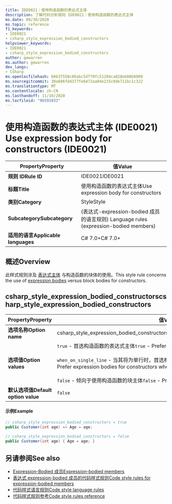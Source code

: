 ```yaml
---
title: IDE0021：使用构造函数的表达式主体
description: 了解代码分析规则 IDE0021：使用构造函数的表达式主体
ms.date: 09/30/2020
ms.topic: reference
f1_keywords:
- IDE0021
- csharp_style_expression_bodied_constructors
helpviewer_keywords:
- IDE0021
- csharp_style_expression_bodied_constructors
author: gewarren
ms.author: gewarren
dev_langs:
- CSharp
ms.openlocfilehash: 68637558c06abc5df79fc51204ca828eb08b6909
ms.sourcegitcommit: 30a686fd4377fe6472aa04e215c0de711bc1c322
ms.translationtype: MT
ms.contentlocale: zh-CN
ms.lasthandoff: 11/10/2020
ms.locfileid: "96591033"
---
```

# <a name="use-expression-body-for-constructors-ide0021"></a><span data-ttu-id="f0125-103">使用构造函数的表达式主体 (IDE0021) </span><span class="sxs-lookup"><span data-stu-id="f0125-103">Use expression body for constructors (IDE0021)</span></span>

|<span data-ttu-id="f0125-104">Property</span><span class="sxs-lookup"><span data-stu-id="f0125-104">Property</span></span>|<span data-ttu-id="f0125-105">值</span><span class="sxs-lookup"><span data-stu-id="f0125-105">Value</span></span>|
|-|-|
| <span data-ttu-id="f0125-106">**规则 ID**</span><span class="sxs-lookup"><span data-stu-id="f0125-106">**Rule ID**</span></span> | <span data-ttu-id="f0125-107">IDE0021</span><span class="sxs-lookup"><span data-stu-id="f0125-107">IDE0021</span></span> |
| <span data-ttu-id="f0125-108">**标题**</span><span class="sxs-lookup"><span data-stu-id="f0125-108">**Title**</span></span> | <span data-ttu-id="f0125-109">使用构造函数的表达式主体</span><span class="sxs-lookup"><span data-stu-id="f0125-109">Use expression body for constructors</span></span> |
| <span data-ttu-id="f0125-110">**类别**</span><span class="sxs-lookup"><span data-stu-id="f0125-110">**Category**</span></span> | <span data-ttu-id="f0125-111">Style</span><span class="sxs-lookup"><span data-stu-id="f0125-111">Style</span></span> |
| <span data-ttu-id="f0125-112">**Subcategory**</span><span class="sxs-lookup"><span data-stu-id="f0125-112">**Subcategory**</span></span> | <span data-ttu-id="f0125-113"> (表达式-expression-bodied 成员的语言规则) </span><span class="sxs-lookup"><span data-stu-id="f0125-113">Language rules (expression-bodied members)</span></span> |
| <span data-ttu-id="f0125-114">**适用的语言**</span><span class="sxs-lookup"><span data-stu-id="f0125-114">**Applicable languages**</span></span> | <span data-ttu-id="f0125-115">C# 7.0+</span><span class="sxs-lookup"><span data-stu-id="f0125-115">C# 7.0+</span></span> |

## <a name="overview"></a><span data-ttu-id="f0125-116">概述</span><span class="sxs-lookup"><span data-stu-id="f0125-116">Overview</span></span>

<span data-ttu-id="f0125-117">此样式规则涉及 [表达式主体](../../../csharp/programming-guide/statements-expressions-operators/expression-bodied-members.md) 与构造函数的块体的使用。</span><span class="sxs-lookup"><span data-stu-id="f0125-117">This style rule concerns the use of [expression bodies](../../../csharp/programming-guide/statements-expressions-operators/expression-bodied-members.md) versus block bodies for constructors.</span></span>

## <a name="csharp_style_expression_bodied_constructors"></a><span data-ttu-id="f0125-118">csharp_style_expression_bodied_constructors</span><span class="sxs-lookup"><span data-stu-id="f0125-118">csharp_style_expression_bodied_constructors</span></span>

|<span data-ttu-id="f0125-119">Property</span><span class="sxs-lookup"><span data-stu-id="f0125-119">Property</span></span>|<span data-ttu-id="f0125-120">值</span><span class="sxs-lookup"><span data-stu-id="f0125-120">Value</span></span>|
|-|-|
| <span data-ttu-id="f0125-121">**选项名称**</span><span class="sxs-lookup"><span data-stu-id="f0125-121">**Option name**</span></span> | <span data-ttu-id="f0125-122">csharp_style_expression_bodied_constructors</span><span class="sxs-lookup"><span data-stu-id="f0125-122">csharp_style_expression_bodied_constructors</span></span>
| <span data-ttu-id="f0125-123">**选项值**</span><span class="sxs-lookup"><span data-stu-id="f0125-123">**Option values**</span></span> | <span data-ttu-id="f0125-124">`true` - 首选构造函数的表达式主体</span><span class="sxs-lookup"><span data-stu-id="f0125-124">`true` - Prefer expression bodies for constructors</span></span><br /><br /><span data-ttu-id="f0125-125">`when_on_single_line` - 当其将为单行时，首选构造函数的表达式主体</span><span class="sxs-lookup"><span data-stu-id="f0125-125">`when_on_single_line` - Prefer expression bodies for constructors when they will be a single line</span></span><br /><br /><span data-ttu-id="f0125-126">`false` - 倾向于使用构造函数的块主体</span><span class="sxs-lookup"><span data-stu-id="f0125-126">`false` - Prefer block bodies for constructors</span></span> |
| <span data-ttu-id="f0125-127">**默认选项值**</span><span class="sxs-lookup"><span data-stu-id="f0125-127">**Default option value**</span></span> | `false` |

#### <a name="example"></a><span data-ttu-id="f0125-128">示例</span><span class="sxs-lookup"><span data-stu-id="f0125-128">Example</span></span>

```csharp
// csharp_style_expression_bodied_constructors = true
public Customer(int age) => Age = age;

// csharp_style_expression_bodied_constructors = false
public Customer(int age) { Age = age; }
```

## <a name="see-also"></a><span data-ttu-id="f0125-129">另请参阅</span><span class="sxs-lookup"><span data-stu-id="f0125-129">See also</span></span>

- [<span data-ttu-id="f0125-130">Expression-Bodied 成员</span><span class="sxs-lookup"><span data-stu-id="f0125-130">Expression-bodied members</span></span>](../../../csharp/programming-guide/statements-expressions-operators/expression-bodied-members.md)
- [<span data-ttu-id="f0125-131">表达式 expression-bodied 成员的代码样式规则</span><span class="sxs-lookup"><span data-stu-id="f0125-131">Code style rules for expression-bodied members</span></span>](expression-bodied-members.md)
- [<span data-ttu-id="f0125-132">代码样式语言规则</span><span class="sxs-lookup"><span data-stu-id="f0125-132">Code style language rules</span></span>](language-rules.md)
- [<span data-ttu-id="f0125-133">代码样式规则参考</span><span class="sxs-lookup"><span data-stu-id="f0125-133">Code style rules reference</span></span>](index.md)
